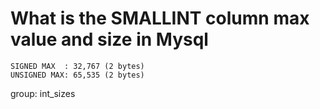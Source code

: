 # What is the SMALLINT column max value and size in Mysql

```
SIGNED MAX  : 32,767 (2 bytes)
UNSIGNED MAX: 65,535 (2 bytes)
```

group: int_sizes
